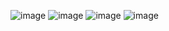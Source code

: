 ![image](https://user-images.githubusercontent.com/121361500/221414576-49eeeb9e-681c-43c8-940d-d03e2922c582.png)
![image](https://user-images.githubusercontent.com/121361500/221414604-00f47dbf-49b1-44ad-ad63-5534555036c8.png)
![image](https://user-images.githubusercontent.com/121361500/221414636-18072e9f-70fa-461c-a8b0-e7e5a4cca31d.png)
![image](https://user-images.githubusercontent.com/121361500/221414657-434bf69c-4d8f-4f8b-8312-b577429d42f0.png)
